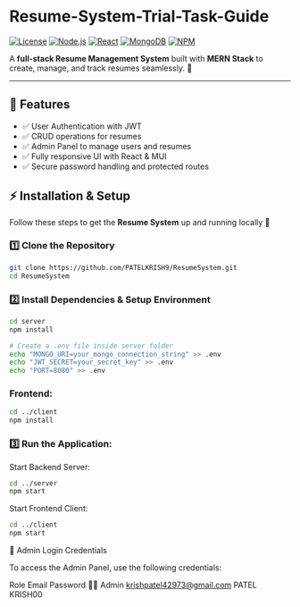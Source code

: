 # Resume-System-Trial-Task-Guide

[![License](https://img.shields.io/badge/License-MIT-blue.svg)](LICENSE) 
[![Node.js](https://img.shields.io/badge/Node.js-v18-green)](https://nodejs.org/)
[![React](https://img.shields.io/badge/React-v18-blue)](https://reactjs.org/)
[![MongoDB](https://img.shields.io/badge/MongoDB-v6-green)](https://www.mongodb.com/)
[![NPM](https://img.shields.io/badge/npm-v10-red)](https://www.npmjs.com/)

A **full-stack Resume Management System** built with **MERN Stack** to create, manage, and track resumes seamlessly. 🚀  

---

## 🌟 Features

- ✅ User Authentication with JWT
- ✅ CRUD operations for resumes
- ✅ Admin Panel to manage users and resumes
- ✅ Fully responsive UI with React & MUI
- ✅ Secure password handling and protected routes


## ⚡ Installation & Setup

Follow these steps to get the **Resume System** up and running locally 🚀

### 1️⃣ Clone the Repository

```bash
git clone https://github.com/PATELKRISH9/ResumeSystem.git
cd ResumeSystem
```
### 2️⃣ Install Dependencies & Setup Environment
```bash
cd server
npm install

# Create a .env file inside server folder
echo "MONGO_URI=your_mongo_connection_string" >> .env
echo "JWT_SECRET=your_secret_key" >> .env
echo "PORT=8080" >> .env
```
### Frontend:
```bash
cd ../client
npm install
```
### 3️⃣ Run the Application:
 Start Backend Server:
```bash
cd ../server
npm start
```
 Start Frontend Client:
 ```bash
cd ../client
npm start
```
🔐 Admin Login Credentials

To access the Admin Panel, use the following credentials:

   Role	          Email	                  Password
  🧑‍💼 Admin    krishpatel42973@gmail.com    PATEL KRISH00
	





